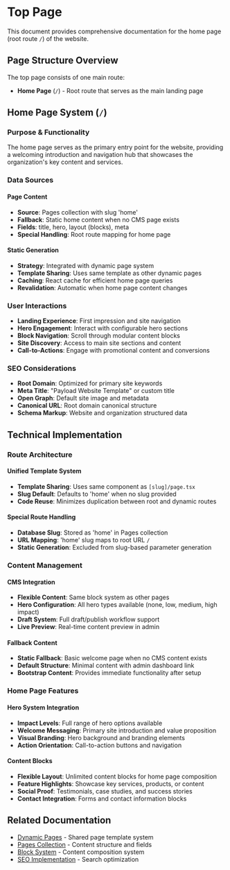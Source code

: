 # Top Page

This document provides comprehensive documentation for the home page (root route `/`) of the website.

## Page Structure Overview

The top page consists of one main route:

- **Home Page** (`/`) - Root route that serves as the main landing page

## Home Page System (`/`)

### Purpose & Functionality

The home page serves as the primary entry point for the website, providing a welcoming introduction and navigation hub that showcases the organization's key content and services.

### Data Sources

#### Page Content
- **Source**: Pages collection with slug 'home'
- **Fallback**: Static home content when no CMS page exists
- **Fields**: title, hero, layout (blocks), meta
- **Special Handling**: Root route mapping for home page

#### Static Generation
- **Strategy**: Integrated with dynamic page system
- **Template Sharing**: Uses same template as other dynamic pages
- **Caching**: React cache for efficient home page queries
- **Revalidation**: Automatic when home page content changes

### User Interactions

- **Landing Experience**: First impression and site navigation
- **Hero Engagement**: Interact with configurable hero sections
- **Block Navigation**: Scroll through modular content blocks
- **Site Discovery**: Access to main site sections and content
- **Call-to-Actions**: Engage with promotional content and conversions

### SEO Considerations

- **Root Domain**: Optimized for primary site keywords
- **Meta Title**: "Payload Website Template" or custom title
- **Open Graph**: Default site image and metadata
- **Canonical URL**: Root domain canonical structure
- **Schema Markup**: Website and organization structured data

## Technical Implementation

### Route Architecture

#### Unified Template System
- **Template Sharing**: Uses same component as `[slug]/page.tsx`
- **Slug Default**: Defaults to 'home' when no slug provided
- **Code Reuse**: Minimizes duplication between root and dynamic routes

#### Special Route Handling
- **Database Slug**: Stored as 'home' in Pages collection
- **URL Mapping**: 'home' slug maps to root URL `/`
- **Static Generation**: Excluded from slug-based parameter generation

### Content Management

#### CMS Integration
- **Flexible Content**: Same block system as other pages
- **Hero Configuration**: All hero types available (none, low, medium, high impact)
- **Draft System**: Full draft/publish workflow support
- **Live Preview**: Real-time content preview in admin

#### Fallback Content
- **Static Fallback**: Basic welcome page when no CMS content exists
- **Default Structure**: Minimal content with admin dashboard link
- **Bootstrap Content**: Provides immediate functionality after setup

### Home Page Features

#### Hero System Integration
- **Impact Levels**: Full range of hero options available
- **Welcome Messaging**: Primary site introduction and value proposition
- **Visual Branding**: Hero background and branding elements
- **Action Orientation**: Call-to-action buttons and navigation

#### Content Blocks
- **Flexible Layout**: Unlimited content blocks for home page composition
- **Feature Highlights**: Showcase key services, products, or content
- **Social Proof**: Testimonials, case studies, and success stories
- **Contact Integration**: Forms and contact information blocks

## Related Documentation

- [Dynamic Pages](./dynamic-pages.md) - Shared page template system
- [Pages Collection](../collections/pages.md) - Content structure and fields
- [Block System](../blocks/overview.md) - Content composition system
- [SEO Implementation](../architecture/nextjs-frontend.md#seo) - Search optimization
